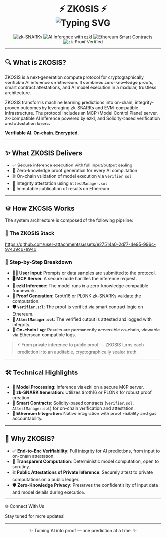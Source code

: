 <h1 align="center">
  ⚡ ZKOSIS ⚡
  <br/>
  <img src="https://readme-typing-svg.demolab.com?font=Fira+Code&size=22&duration=3000&pause=800&color=36BCF7&center=true&vCenter=true&width=600&lines=Zero-Knowledge+AI+Attestation+for+Ethereum;Verifiable+AI+Inference%2C+On-Chain" alt="Typing SVG" />
</h1>

<p align="center">
  <img src="https://img.shields.io/badge/zk-SNARKs-purple?style=flat-square&logo=ethereum&logoColor=white" alt="zk-SNARKs" />
  <img src="https://img.shields.io/badge/AI%20Inference-ezkl-blue?style=flat-square" alt="AI Inference with ezkl" />
  <img src="https://img.shields.io/badge/Smart%20Contracts-Ethereum-black?style=flat-square&logo=solidity" alt="Ethereum Smart Contracts" />
  <img src="https://img.shields.io/badge/zk-Proof%20Verified-green?style=flat-square" alt="zk-Proof Verified" />
</p>

---

## 🔍 What is ZKOSIS?

ZKOSIS is a next-generation compute protocol for cryptographically verifiable AI inference on Ethereum. It combines zero-knowledge proofs, smart contract attestations, and AI model execution in a modular, trustless architecture.

ZKOSIS transforms machine learning predictions into on-chain, integrity-proven outcomes by leveraging zk-SNARKs and EVM-compatible infrastructure. The protocol includes an MCP (Model Control Plane) server, zk-compatible AI inference powered by ezkl, and Solidity-based verification and attestation layers.

**Verifiable AI. On-chain. Encrypted.**

---


## ✨ What ZKOSIS Delivers

- ✅ Secure inference execution with full input/output sealing
- 🔐 Zero-knowledge proof generation for every AI computation
- ⛓️ On-chain validation of model execution via `Verifier.sol`
- 📜 Integrity attestation using `AttestManager.sol`
- 🧾 Immutable publication of results on Ethereum

---

## ⚙️ How ZKOSIS Works

The system architecture is composed of the following pipeline:

### 🧬 The ZKOSIS Stack


https://github.com/user-attachments/assets/e27514a0-2d77-4e95-996c-97439c67e940


### 🔁 Step-by-Step Breakdown

- **🧑‍💻 User Input**: Prompts or data samples are submitted to the protocol.
- **🖥️ MCP Server**: A secure node handles the inference request.
- **🧠 ezkl Inference**: The model runs in a zero-knowledge-compatible framework.
- **🧪 Proof Generation**: Groth16 or PLONK zk-SNARKs validate the computation.
- **🛡️ `Verifier.sol`**: The proof is verified via smart contract logic on Ethereum.
- **📜 `AttestManager.sol`**: The verified output is attested and logged with integrity.
- **🧾 On-chain Log**: Results are permanently accessible on-chain, viewable via Etherscan-compatible logs.

> ⚡ From private inference to public proof — ZKOSIS turns each prediction into an auditable, cryptographically sealed truth.

---

## 🛠️ Technical Highlights

- **🧠 Model Processing**: Inference via ezkl on a secure MCP server.
- **🔐 zk-SNARK Generation**: Utilizes Groth16 or PLONK for robust proof creation.
- **📜 Smart Contracts**: Solidity-based contracts (`Verifier.sol`, `AttestManager.sol`) for on-chain verification and attestation.
- **🔗 Ethereum Integration**: Native integration with proof visibility and gas accountability.

---

## 🚀 Why ZKOSIS?

- ✅ **End-to-End Verifiability**: Full integrity for AI predictions, from input to on-chain attestation.
- 🔎 **Transparent Computation**: Deterministic model computation, open to scrutiny.
- ⛓️ **Public Attestations of Private Inference**: Securely attest to private computations on a public ledger.
- 🛡️ **Zero-Knowledge Privacy**: Preserves the confidentiality of input data and model details during execution.

---

🌐 Connect With Us
<!-- Add links to your project's website, social media, Discord, etc. -->
<!-- Example:
- **Project Website**
- **Twitter**
- **Discord**
- **GitHub Discussions**
-->
Stay tuned for more updates!

---

<p align="center">
  ✨ Turning AI into proof — one prediction at a time. ✨
</p>
